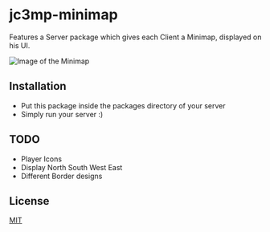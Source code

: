 # jc3mp-minimap
Features a Server package which gives each Client a Minimap, displayed on his UI.

![Image of the Minimap](https://derbl4ck.github.io/jc3mp-minimap.jpg)

## Installation

  - Put this package inside the packages directory of your server
  - Simply run your server :)

## TODO

  - Player Icons
  - Display North South West East
  - Different Border designs

## License

[MIT](http://opensource.org/licenses/MIT)